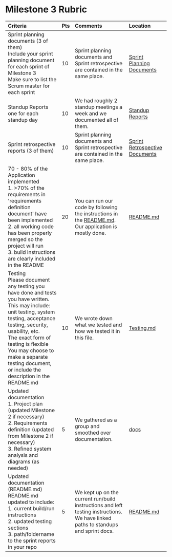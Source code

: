 # Milestone 3 Rubric

| Criteria | Pts | Comments | Location |
| :---     | :---| :---     | :---     |
|Sprint planning documents (3 of them)<br>Include your sprint planning document for each sprint of Milestone 3<br>Make sure to list the Scrum master for each sprint | 10 | Sprint planning documents and Sprint retrospective are contained in the same place. |[Sprint Planning Documents](../planning) |
|Standup Reports<br>one for each standup day | 10 | We had roughly 2 standup meetings a week and we documented all of them. | [Standup Reports](../standups/reports)|
|Sprint retrospective reports (3 of them) | 10 | Sprint planning documents and Sprint retrospective are contained in the same place. |[Sprint Retrospective Documents](../planning) |
|70 - 80% of the Application implemented<br>1. >70% of the requirements in 'requirements definition document' have been implemented<br>2. all working code has been properly merged so the project will run<br>3. build instructions are clearly included in the README | 20 | You can run our code by following the instructions in the [README.md](../../README.md). Our application is mostly done. | [README.md](../../README.md) |
|Testing<br>Please document any testing you have done and tests you have written.<br>This may include: unit testing, system testing, acceptance testing, security, usability, etc.<br>The exact form of testing is flexible<br>You may choose to make a separate testing document, or include the description in the README.md | 10 | We wrote down what we tested and how we tested it in this file. | [Testing.md](../Testing.md) |
|Updated documentation<br>1. Project plan (updated Milestone 2 if necessary)<br>2. Requirements definition (updated from Milestone 2 if necessary)<br>3. Refined system analysis and diagrams (as needed) | 5 | We gathered as a group and smoothed over documentation. | [docs](../) |
|Updated documentation (README.md)<br>README.md updated to include:<br>1. current build/run instructions<br>2. updated testing sections<br>3. path/foldername to the sprint reports in your repo | 5 | We kept up on the current run/build instructions and left testing instructions. We have linked paths to standups and sprint docs. | [README.md](../../README.md)|
